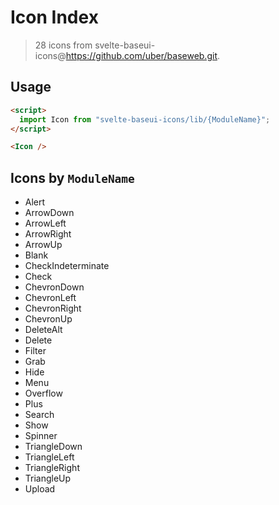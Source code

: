 # Icon Index

> 28 icons from svelte-baseui-icons@https://github.com/uber/baseweb.git.

## Usage

```html
<script>
  import Icon from "svelte-baseui-icons/lib/{ModuleName}";
</script>

<Icon />
```

## Icons by `ModuleName`

- Alert
- ArrowDown
- ArrowLeft
- ArrowRight
- ArrowUp
- Blank
- CheckIndeterminate
- Check
- ChevronDown
- ChevronLeft
- ChevronRight
- ChevronUp
- DeleteAlt
- Delete
- Filter
- Grab
- Hide
- Menu
- Overflow
- Plus
- Search
- Show
- Spinner
- TriangleDown
- TriangleLeft
- TriangleRight
- TriangleUp
- Upload

